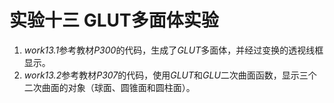 # 实验十三 GLUT多面体实验
1. *work13.1*参考教材*P300*的代码，生成了*GLUT*多面体，并经过变换的透视线框显示。
2. *work13.2*参考教材*P307*的代码，使用*GLUT*和*GLU*二次曲面函数，显示三个二次曲面的对象（球面、圆锥面和圆柱面）。
